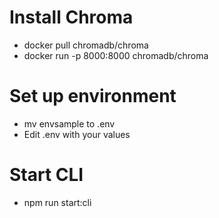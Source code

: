 # Install Chroma

- docker pull chromadb/chroma
- docker run -p 8000:8000 chromadb/chroma

# Set up environment

- mv envsample to .env
- Edit .env with your values

# Start CLI

- npm run start:cli